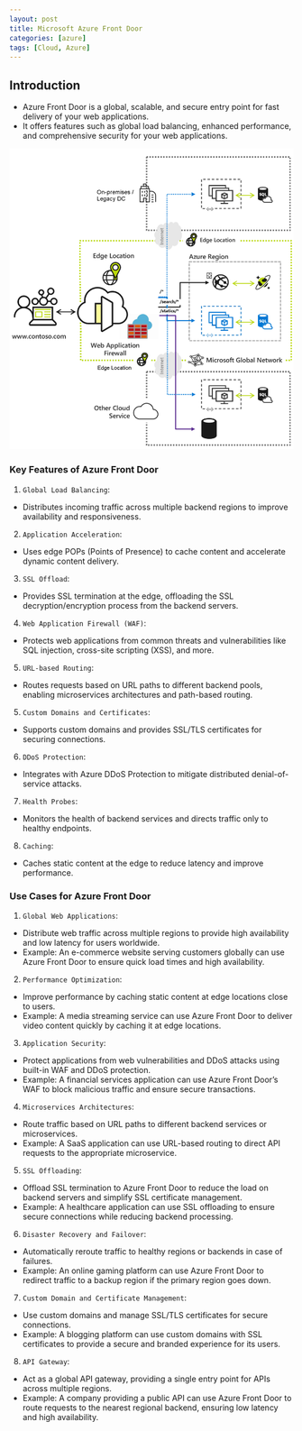 ```yaml
---
layout: post
title: Microsoft Azure Front Door
categories: [azure]
tags: [Cloud, Azure]
---
```


## Introduction

- Azure Front Door is a global, scalable, and secure entry point for fast delivery of your web applications. 
- It offers features such as global load balancing, enhanced performance, and comprehensive security for your web applications.

![Azure Front Door](/assets/img/cloud/azure/azure-front-door.png)

### Key Features of Azure Front Door
1. `Global Load Balancing`: 
- Distributes incoming traffic across multiple backend regions to improve availability and responsiveness.

2. `Application Acceleration`:
- Uses edge POPs (Points of Presence) to cache content and accelerate dynamic content delivery.

3. `SSL Offload`:
- Provides SSL termination at the edge, offloading the SSL decryption/encryption process from the backend servers.

4. `Web Application Firewall (WAF)`:
- Protects web applications from common threats and vulnerabilities like SQL injection, cross-site scripting (XSS), and more.

5. `URL-based Routing`:
- Routes requests based on URL paths to different backend pools, enabling microservices architectures and path-based routing.

5. `Custom Domains and Certificates`:
- Supports custom domains and provides SSL/TLS certificates for securing connections.

6. `DDoS Protection`:
- Integrates with Azure DDoS Protection to mitigate distributed denial-of-service attacks.

7. `Health Probes`:
- Monitors the health of backend services and directs traffic only to healthy endpoints.

8. `Caching`:
- Caches static content at the edge to reduce latency and improve performance.


### Use Cases for Azure Front Door
1. `Global Web Applications`:
- Distribute web traffic across multiple regions to provide high availability and low latency for users worldwide.
- Example: An e-commerce website serving customers globally can use Azure Front Door to ensure quick load times and high availability.

2. `Performance Optimization`:
- Improve performance by caching static content at edge locations close to users.
- Example: A media streaming service can use Azure Front Door to deliver video content quickly by caching it at edge locations.

3. `Application Security`:
- Protect applications from web vulnerabilities and DDoS attacks using built-in WAF and DDoS protection.
- Example: A financial services application can use Azure Front Door’s WAF to block malicious traffic and ensure secure transactions.

4. `Microservices Architectures`:
- Route traffic based on URL paths to different backend services or microservices.
- Example: A SaaS application can use URL-based routing to direct API requests to the appropriate microservice.

5. `SSL Offloading`:
- Offload SSL termination to Azure Front Door to reduce the load on backend servers and simplify SSL certificate management.
- Example: A healthcare application can use SSL offloading to ensure secure connections while reducing backend processing.

6. `Disaster Recovery and Failover`:
- Automatically reroute traffic to healthy regions or backends in case of failures.
- Example: An online gaming platform can use Azure Front Door to redirect traffic to a backup region if the primary region goes down.

7. `Custom Domain and Certificate Management`:
- Use custom domains and manage SSL/TLS certificates for secure connections.
- Example: A blogging platform can use custom domains with SSL certificates to provide a secure and branded experience for its users.

8. `API Gateway`:
- Act as a global API gateway, providing a single entry point for APIs across multiple regions.
- Example: A company providing a public API can use Azure Front Door to route requests to the nearest regional backend, ensuring low latency and high availability.


